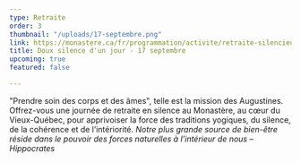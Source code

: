 ```yaml
---
type: Retraite
order: 3
thumbnail: "/uploads/17-septembre.png"
link: https://monastere.ca/fr/programmation/activite/retraite-silencieuse-d-un-jour-s-arreter-pour-mieux-avancer-746?calendrier=%2Ffr%2Fprogrammation%2Fagenda-des-evenements-6
title: Doux silence d'un jour - 17 septembre
upcoming: true
featured: false

---
```

"Prendre soin des corps et des âmes", telle est la mission des Augustines. Offrez-vous une journée de retraite en silence au Monastère, au cœur du Vieux-Québec, pour apprivoiser la force des traditions yogiques, du silence, de la cohérence et de l’intériorité. _Notre plus grande source de bien-être réside dans le pouvoir des forces naturelles à l’intérieur de nous – Hippocrates_